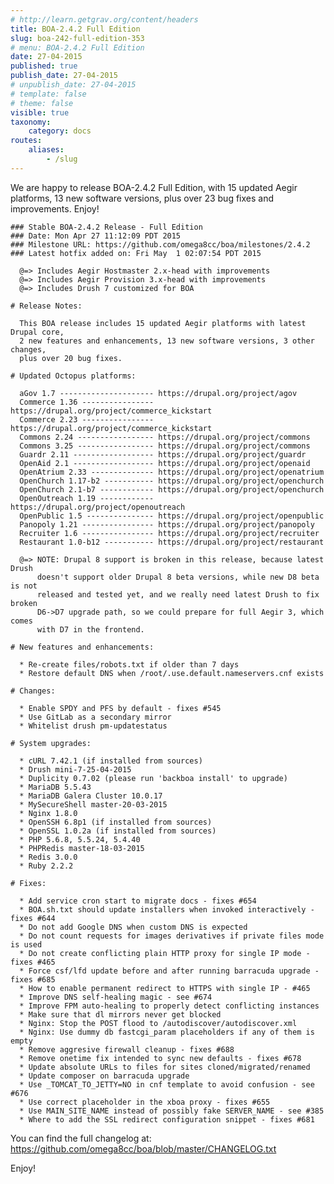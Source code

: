 ```yaml
---
# http://learn.getgrav.org/content/headers
title: BOA-2.4.2 Full Edition
slug: boa-242-full-edition-353
# menu: BOA-2.4.2 Full Edition
date: 27-04-2015
published: true
publish_date: 27-04-2015
# unpublish_date: 27-04-2015
# template: false
# theme: false
visible: true
taxonomy:
    category: docs
routes:
    aliases:
        - /slug
---
```


 We are happy to release BOA-2.4.2 Full Edition, with 15 updated Aegir platforms, 13 new software versions, plus over 23 bug fixes and improvements. Enjoy!

 
    ### Stable BOA-2.4.2 Release - Full Edition
    ### Date: Mon Apr 27 11:12:09 PDT 2015
    ### Milestone URL: https://github.com/omega8cc/boa/milestones/2.4.2
    ### Latest hotfix added on: Fri May  1 02:07:54 PDT 2015
    
      @=> Includes Aegir Hostmaster 2.x-head with improvements
      @=> Includes Aegir Provision 3.x-head with improvements
      @=> Includes Drush 7 customized for BOA
    
    # Release Notes:
    
      This BOA release includes 15 updated Aegir platforms with latest Drupal core,
      2 new features and enhancements, 13 new software versions, 3 other changes,
      plus over 20 bug fixes.
    
    # Updated Octopus platforms:
    
      aGov 1.7 --------------------- https://drupal.org/project/agov
      Commerce 1.36 ---------------- https://drupal.org/project/commerce_kickstart
      Commerce 2.23 ---------------- https://drupal.org/project/commerce_kickstart
      Commons 2.24 ----------------- https://drupal.org/project/commons
      Commons 3.25 ----------------- https://drupal.org/project/commons
      Guardr 2.11 ------------------ https://drupal.org/project/guardr
      OpenAid 2.1 ------------------ https://drupal.org/project/openaid
      OpenAtrium 2.33 -------------- https://drupal.org/project/openatrium
      OpenChurch 1.17-b2 ----------- https://drupal.org/project/openchurch
      OpenChurch 2.1-b7 ------------ https://drupal.org/project/openchurch
      OpenOutreach 1.19 ------------ https://drupal.org/project/openoutreach
      OpenPublic 1.5 --------------- https://drupal.org/project/openpublic
      Panopoly 1.21 ---------------- https://drupal.org/project/panopoly
      Recruiter 1.6 ---------------- https://drupal.org/project/recruiter
      Restaurant 1.0-b12 ----------- https://drupal.org/project/restaurant
    
      @=> NOTE: Drupal 8 support is broken in this release, because latest Drush
          doesn't support older Drupal 8 beta versions, while new D8 beta is not
          released and tested yet, and we really need latest Drush to fix broken
          D6->D7 upgrade path, so we could prepare for full Aegir 3, which comes
          with D7 in the frontend.
    
    # New features and enhancements:
    
      * Re-create files/robots.txt if older than 7 days
      * Restore default DNS when /root/.use.default.nameservers.cnf exists
    
    # Changes:
    
      * Enable SPDY and PFS by default - fixes #545
      * Use GitLab as a secondary mirror
      * Whitelist drush pm-updatestatus
    
    # System upgrades:
    
      * cURL 7.42.1 (if installed from sources)
      * Drush mini-7-25-04-2015
      * Duplicity 0.7.02 (please run 'backboa install' to upgrade)
      * MariaDB 5.5.43
      * MariaDB Galera Cluster 10.0.17
      * MySecureShell master-20-03-2015
      * Nginx 1.8.0
      * OpenSSH 6.8p1 (if installed from sources)
      * OpenSSL 1.0.2a (if installed from sources)
      * PHP 5.6.8, 5.5.24, 5.4.40
      * PHPRedis master-18-03-2015
      * Redis 3.0.0
      * Ruby 2.2.2
    
    # Fixes:
    
      * Add service cron start to migrate docs - fixes #654
      * BOA.sh.txt should update installers when invoked interactively - fixes #644
      * Do not add Google DNS when custom DNS is expected
      * Do not count requests for images derivatives if private files mode is used
      * Do not create conflicting plain HTTP proxy for single IP mode - fixes #465
      * Force csf/lfd update before and after running barracuda upgrade - fixes #685
      * How to enable permanent redirect to HTTPS with single IP - #465
      * Improve DNS self-healing magic - see #674
      * Improve FPM auto-healing to properly detect conflicting instances
      * Make sure that dl mirrors never get blocked
      * Nginx: Stop the POST flood to /autodiscover/autodiscover.xml
      * Nginx: Use dummy db fastcgi_param placeholders if any of them is empty
      * Remove aggresive firewall cleanup - fixes #688
      * Remove onetime fix intended to sync new defaults - fixes #678
      * Update absolute URLs to files for sites cloned/migrated/renamed
      * Update composer on barracuda upgrade
      * Use _TOMCAT_TO_JETTY=NO in cnf template to avoid confusion - see #676
      * Use correct placeholder in the xboa proxy - fixes #655
      * Use MAIN_SITE_NAME instead of possibly fake SERVER_NAME - see #385
      * Where to add the SSL redirect configuration snippet - fixes #681


 You can find the full changelog at: https://github.com/omega8cc/boa/blob/master/CHANGELOG.txt

Enjoy!